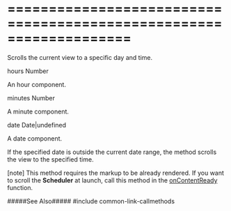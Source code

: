 ===================================================================
===================================================================

<!--shortDescription-->
Scrolls the current view to a specific day and time.
<!--/shortDescription-->

<!--paramName1-->hours<!--/paramName1-->
<!--paramType1-->Number<!--/paramType1-->
<!--paramDescription1-->
An hour component.
<!--/paramDescription1-->

<!--paramName2-->minutes<!--/paramName2-->
<!--paramType2-->Number<!--/paramType2-->
<!--paramDescription2-->
A minute component.
<!--/paramDescription2-->

<!--paramName3-->date<!--/paramName3-->
<!--paramType3-->Date|undefined<!--/paramType3-->
<!--paramDescription3-->
A date component.
<!--/paramDescription3-->

<!--fullDescription-->
If the specified date is outside the current date range, the method scrolls the view to the specified time.

[note] This method requires the markup to be already rendered. If you want to scroll the **Scheduler** at launch, call this method in the [onContentReady](/Documentation/ApiReference/UI_Widgets/dxScheduler/Configuration/#onContentReady) function.

#####See Also#####
#include common-link-callmethods
<!--/fullDescription-->